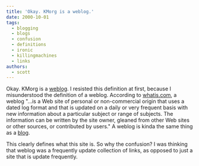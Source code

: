 ```yaml
---
title: 'Okay. KMorg is a weblog.'
date: 2000-10-01
tags:
  - blogging
  - blogs
  - confusion
  - definitions
  - ironic
  - killingmachines
  - links
authors:
  - scott
---
```


Okay. KMorg is a [weblog](http://www.whatis.com/WhatIs_Search_Results_Exact/1,282033,,00.html?query=weblog). I resisted this definition at first, because I misunderstood the definition of a weblog. According to [whatis.com](http://www.whatis.com/), a weblog "...is a Web site of personal or non-commercial origin that uses a dated log format and that is updated on a daily or very frequent basis with new information about a particular subject or range of subjects. The information can be written by the site owner, gleaned from other Web sites or other sources, or contributed by users." A weblog is kinda the same thing as a [blog](http://www.whatis.com/WhatIs_Definition_Page/0,4152,214616,00.html).

This clearly defines what this site is. So why the confusion? I was thinking that weblog was a frequently update collection of links, as opposed to just a site that is update frequently.
